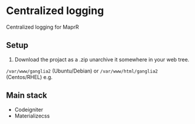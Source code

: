 # Centralized logging
Centralized logging for MaprR

## Setup
1. Download the projact as a .zip unarchive it somewhere in your web tree.

`/var/www/ganglia2` (Ubuntu/Debian) or `/var/www/html/ganglia2` (Centos/RHEL) e.g.

## Main stack
<ul>
<li>Codeigniter</li>
<li>Materializecss</li>
</ul>
